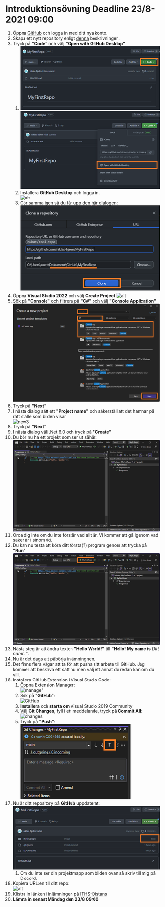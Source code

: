 # Introduktionsövning Deadline 23/8-2021 09:00

1. Öppna [GitHub](https://www.github.com) och logga in med ditt nya konto.
2. Skapa ett nytt repository enligt [denna](./newRepo.md) beskrivningen.
3. Tryck på **"Code"** och välj **"Open with GitHub Desktop"** 
   1. ![alt](./images/code.png)
    ![open](./images/open.png)</br>
   2. Installera **GitHub Desktop** och logga in. </br>![alt](./images/download.png) 
   3. Gör samma igen så du får upp den här dialogen: ![alt](./images/clone.png)
4. Öppna **Visual Studio 2022** och välj **Create Project** ![alt](img/create.png)
5. Sök på **"Console"** och filtrera på **"C#"** och välj **"Console Application"**</br> ![new2](./images/newProj2.png)
6. Tryck på **"Next"**
7.  I nästa dialog sätt ett **"Project name"** och säkerställ att det hamnar på rätt ställe som bilden visar</br> ![new3](./images/new3.png)
8.  Tryck på **"Next"**
9.  I nästa dialog välj .Net 6.0 och tryck på **"Create"**
10. Du bör nu ha ett projekt som ser ut såhär:</br> ![helloWorld](./images/helloWorld.png)
11. Oroa dig inte om du inte förstår vad allt är. Vi kommer att gå igenom vad saker är i sinom tid.
12. Du kan nu testa att köra ditt första(?) program genom att trycka på **"Run"**</br> ![run](./images/run.png)
13. Nästa steg är att ändra texten **"Hello World!"** till **"Hello! My name is** *Ditt namn*.**"**.
14. Nu är det dags att påbörja inlämningnen.
15. Det finns flera vägar att ta för att pusha sitt arbete till GitHub. Jag kommer att beskriva ett sätt nu men välj ett annat du redan kan om du vill.
16. Installera GitHub Extension i Visual Studio Code:
    1.  Öppna Extension Manager:</br> ![*manage*"](./images/manage.png)
    2.  Sök på "**GitHub**":</br> ![GitHub](./images/githubExtension.png)
    3.  **Installera** och **starta om** Visual Studio 2019 Community
    4.  Välj **Git Changes**, fyll i ett meddelande, tryck på **Commit All**:</br> ![changes](./images/commit.png)
    5.  Tryck på **"Push"**: </br>![push](./images/push.png)
17. Nu är ditt repository på **GitHub** uppdaterat:</br> ![*updated*](./images/updated.png)
    1.  Om du inte ser din projektmapp som bilden ovan så skriv till mig på Discord.
18. Kopiera URL:en till ditt repo: </br>![alt](./images/länk.png)
19. Klistra in länken i inlämningen på [ITHS-Distans](https://www.ithsdistans.se/)
20. **Lämna in senast Måndag den 23/8 09:00** 